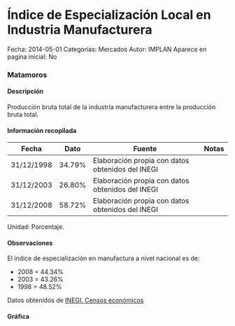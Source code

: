 Índice de Especialización Local en Industria Manufacturera
=====

Fecha: 2014-05-01
Categorías: Mercados
Autor: IMPLAN
Aparece en pagina inicial: No

### Matamoros

#### Descripción

Producción bruta total de la industria manufacturera entre la producción bruta total.

<!-- break -->

#### Información recopilada

<table class="table table-hover table-bordered matriz">
  <thead>
    <tr><th>Fecha</th><th>Dato</th><th>Fuente</th><th>Notas</th></tr>
  </thead>
  <tbody>
    <tr><td class="centrado">31/12/1998</td><td class="derecha">34.79%</td><td>Elaboración propia con datos obtenidos del INEGI</td><td></td></tr>
    <tr><td class="centrado">31/12/2003</td><td class="derecha">26.80%</td><td>Elaboración propia con datos obtenidos del INEGI</td><td></td></tr>
    <tr><td class="centrado">31/12/2008</td><td class="derecha">58.72%</td><td>Elaboración propia con datos obtenidos del INEGI</td><td></td></tr>
  </tbody>
</table>

Unidad: Porcentaje.

#### Observaciones

El índice de especialización en manufactura a nivel nacional es de:

- 2008 = 44.34%
- 2003 = 43.26%
- 1998 = 48.52%

Datos obtenidos de [INEGI. Censos económicos](http://www3.inegi.org.mx/sistemas/saic/)

#### Gráfica

<div id="Morriseouxbrhl" class="grafica"></div>
  <script>
  new Morris.Line({
    element: 'Morriseouxbrhl',
    data: [
      { fecha: '1998-12-31', dato: 34.7900 },
      { fecha: '2003-12-31', dato: 26.8000 },
      { fecha: '2008-12-31', dato: 58.7200 }
    ],
    xkey: 'fecha',
    ykeys: ['dato'],
    labels: ['Dato'],
    lineColors: ['#FF5B02'],
    xLabelFormat: function(d) {
      return d.getDate()+'/'+(d.getMonth()+1)+'/'+d.getFullYear();
    },
    dateFormat: function (ts) {
      var d = new Date(ts);
      return d.getDate() + '/' + (d.getMonth() + 1) + '/' + d.getFullYear();
    }
  });
  </script>
